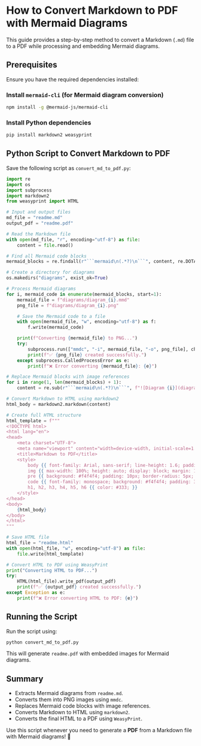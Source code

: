 # How to Convert Markdown to PDF with Mermaid Diagrams

This guide provides a step-by-step method to convert a Markdown (`.md`) file to a PDF while processing and embedding Mermaid diagrams.

## Prerequisites

Ensure you have the required dependencies installed:

### Install `mermaid-cli` (for Mermaid diagram conversion)
```bash
npm install -g @mermaid-js/mermaid-cli
```

### Install Python dependencies
```bash
pip install markdown2 weasyprint
```

## Python Script to Convert Markdown to PDF

Save the following script as `convert_md_to_pdf.py`:

```python
import re
import os
import subprocess
import markdown2
from weasyprint import HTML

# Input and output files
md_file = "readme.md"
output_pdf = "readme.pdf"

# Read the Markdown file
with open(md_file, "r", encoding="utf-8") as file:
    content = file.read()

# Find all Mermaid code blocks
mermaid_blocks = re.findall(r"```mermaid\n(.*?)\n```", content, re.DOTALL)

# Create a directory for diagrams
os.makedirs("diagrams", exist_ok=True)

# Process Mermaid diagrams
for i, mermaid_code in enumerate(mermaid_blocks, start=1):
    mermaid_file = f"diagrams/diagram_{i}.mmd"
    png_file = f"diagrams/diagram_{i}.png"

    # Save the Mermaid code to a file
    with open(mermaid_file, "w", encoding="utf-8") as f:
        f.write(mermaid_code)

    print(f"Converting {mermaid_file} to PNG...")
    try:
        subprocess.run(["mmdc", "-i", mermaid_file, "-o", png_file], check=True)
        print(f"✅ {png_file} created successfully.")
    except subprocess.CalledProcessError as e:
        print(f"❌ Error converting {mermaid_file}: {e}")

# Replace Mermaid blocks with image references
for i in range(1, len(mermaid_blocks) + 1):
    content = re.sub(r"```mermaid\n(.*?)\n```", f"![Diagram {i}](diagrams/diagram_{i}.png)", content, 1, flags=re.DOTALL)

# Convert Markdown to HTML using markdown2
html_body = markdown2.markdown(content)

# Create full HTML structure
html_template = f"""
<!DOCTYPE html>
<html lang="en">
<head>
    <meta charset="UTF-8">
    <meta name="viewport" content="width=device-width, initial-scale=1.0">
    <title>Markdown to PDF</title>
    <style>
        body {{ font-family: Arial, sans-serif; line-height: 1.6; padding: 20px; }}
        img {{ max-width: 100%; height: auto; display: block; margin: 10px auto; }}
        pre {{ background: #f4f4f4; padding: 10px; border-radius: 5px; overflow-x: auto; }}
        code {{ font-family: monospace; background: #f4f4f4; padding: 3px; border-radius: 3px; }}
        h1, h2, h3, h4, h5, h6 {{ color: #333; }}
    </style>
</head>
<body>
    {html_body}
</body>
</html>
"""

# Save HTML file
html_file = "readme.html"
with open(html_file, "w", encoding="utf-8") as file:
    file.write(html_template)

# Convert HTML to PDF using WeasyPrint
print("Converting HTML to PDF...")
try:
    HTML(html_file).write_pdf(output_pdf)
    print(f"✅ {output_pdf} created successfully.")
except Exception as e:
    print(f"❌ Error converting HTML to PDF: {e}")
```

## Running the Script

Run the script using:
```bash
python convert_md_to_pdf.py
```

This will generate `readme.pdf` with embedded images for Mermaid diagrams.

## Summary
- Extracts Mermaid diagrams from `readme.md`.
- Converts them into PNG images using `mmdc`.
- Replaces Mermaid code blocks with image references.
- Converts Markdown to HTML using `markdown2`.
- Converts the final HTML to a PDF using `WeasyPrint`.

Use this script whenever you need to generate a **PDF** from a Markdown file with Mermaid diagrams! 🚀

